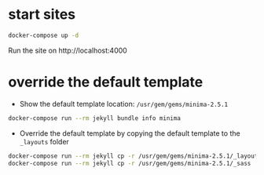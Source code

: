 # start sites

```bash
docker-compose up -d
```

Run the site on http://localhost:4000

# override the default template

- Show the default template location: `/usr/gem/gems/minima-2.5.1`
```bash
docker-compose run --rm jekyll bundle info minima
```

- Override the default template by copying the default template to the `_layouts` folder

```bash
docker-compose run --rm jekyll cp -r /usr/gem/gems/minima-2.5.1/_layouts .
docker-compose run --rm jekyll cp -r /usr/gem/gems/minima-2.5.1/_sass .
```
